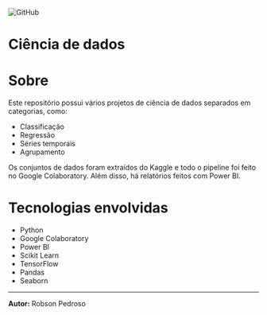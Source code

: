 ![GitHub](https://img.shields.io/github/license/robson-rsp/datascience)
# Ciência de dados

# Sobre
Este repositório possui vários projetos de ciência de dados separados em categorias, como:
* Classificação
* Regressão
* Séries temporais
* Agrupamento

Os conjuntos de dados foram extraídos do Kaggle e todo o pipeline foi feito no Google Colaboratory. Além disso, há relatórios feitos com Power BI.

# Tecnologias envolvidas
* Python
* Google Colaboratory
* Power BI
* Scikit Learn
* TensorFlow
* Pandas
* Seaborn
___
**Autor:** Robson Pedroso
